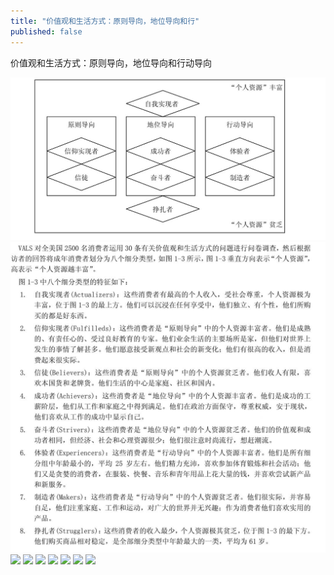```yaml
---
title: "价值观和生活方式：原则导向，地位导向和行"
published: false
---
```

价值观和生活方式：原则导向，地位导向和行动导向

![](./1.jpg)
![](./2.jpg)
![](./3.jpg)
![](./4.jpg)
![](./5.jpg)
![](./6.jpg)
![](./7.jpg)
![](./8.jpg)
![](./9.jpg)
